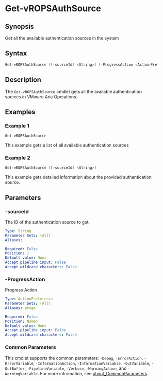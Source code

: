 # Get-vROPSAuthSource

## Synopsis

Get all the available authentication sources in the system

## Syntax

```powershell
Get-vROPSAuthSource [[-sourceId] <String>] [-ProgressAction <ActionPreference>] [<CommonParameters>]
```

## Description

The `Get-vROPSAuthSource` cmdlet gets all the available authentication sources in VMware Aria Operations.

## Examples

### Example 1

```powershell
Get-vROPSAuthSource
```

This example gets a list of all available authentication sources

### Example 2

```powershell
Get-vROPSAuthSource [[-sourceId] <String>] 
```

This example gets detailed information about the provided authentication source.

## Parameters

### -sourceId

The ID of the authentication source to get.

```yaml
Type: String
Parameter Sets: (All)
Aliases:

Required: False
Position: 1
Default value: None
Accept pipeline input: False
Accept wildcard characters: False
```

### -ProgressAction

Progress Action

```yaml
Type: ActionPreference
Parameter Sets: (All)
Aliases: proga

Required: False
Position: Named
Default value: None
Accept pipeline input: False
Accept wildcard characters: False
```

### Common Parameters

This cmdlet supports the common parameters: `-Debug`, `-ErrorAction`, `-ErrorVariable`, `-InformationAction`, `-InformationVariable`, `-OutVariable`, `-OutBuffer`, `-PipelineVariable`, `-Verbose`, `-WarningAction`, and `-WarningVariable`. For more information, see [about_CommonParameters](http://go.microsoft.com/fwlink/?LinkID=113216).
